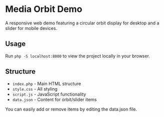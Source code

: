 # Media Orbit Demo

A responsive web demo featuring a circular orbit display for desktop and a slider for mobile devices.

## Usage

Run `php -S localhost:8000` to view the project locally in your browser.

## Structure

- `index.php` - Main HTML structure
- `style.css` - All styling
- `script.js` - JavaScript functionality
- `data.json` - Content for orbit/slider items

You can easily add or remove items by editing the data.json file.
